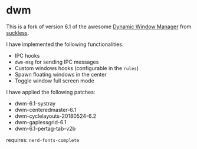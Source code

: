 # dwm

This is a fork of version 6.1 of the awesome [Dynamic Window Manager](https://dwm.suckless.org/) from [suckless](https://suckless.org).

I have implemented the following functionalities:
* IPC hooks
* `dwm-msg` for sending IPC messages
* Custom windows hooks (configurable in the `rules`)
* Spawn floating windows in the center
* Toggle window full screen mode

I have applied the following patches:
* dwm-6.1-systray
* dwm-centeredmaster-6.1
* dwm-cyclelayouts-20180524-6.2
* dwm-gaplessgrid-6.1
* dwm-6.1-pertag-tab-v2b


requires: `nerd-fonts-complete`
